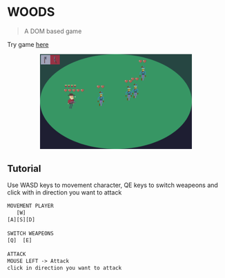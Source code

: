 # WOODS
> A DOM based game

Try game [here](https://seapvnk.github.io/woods/)

<p align="center">
   <img width="70%" src="./screenshot.png">
</p>

## Tutorial
Use WASD keys to movement character,
QE keys to switch weapeons
and click with in direction you want to attack

````
MOVEMENT PLAYER
   [W]
[A][S][D]

SWITCH WEAPEONS
[Q]  [E]

ATTACK
MOUSE LEFT -> Attack
click in direction you want to attack
````
